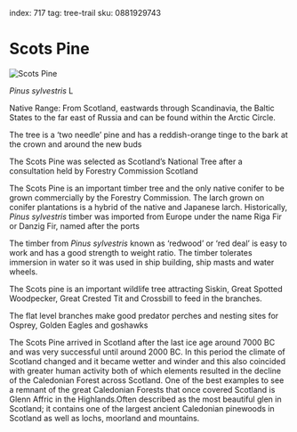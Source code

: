 index: 717
tag: tree-trail
sku: 0881929743

# Scots Pine

![Scots Pine](scots-pine.jpg)

<p class="species-info"><em>Pinus sylvestris</em> L</p>

Native Range: From Scotland, eastwards through Scandinavia, the Baltic States to the far east of Russia and can be
found within the Arctic Circle.

The tree is a ‘two needle’ pine and has a reddish-orange tinge to the bark at the crown and around the new buds

The Scots Pine was selected as Scotland’s National Tree after a consultation held by Forestry Commission Scotland

The Scots Pine is an important timber tree and the only native conifer to be grown commercially by the Forestry
  Commission. The larch grown on conifer plantations is a hybrid of the native and Japanese larch. Historically,
  _Pinus sylvestris_ timber was imported from Europe under the name Riga Fir or Danzig Fir, named after the ports

The timber from _Pinus sylvestris_ known as ‘redwood’ or ‘red deal’ is easy to work and has a good strength to
  weight ratio. The timber tolerates immersion in water so it was used in ship building, ship masts and water wheels.

The Scots pine is an important wildlife tree attracting Siskin, Great Spotted Woodpecker, Great Crested Tit and
  Crossbill to feed in the branches.

The flat level branches make good predator perches and nesting sites for Osprey, Golden Eagles and goshawks

The Scots Pine arrived in Scotland after the last ice age around 7000 BC and was very successful until around 2000 BC.
In this period the climate of Scotland changed and it became wetter and winder and this also coincided with greater
human activity both of which elements resulted in the decline of the Caledonian Forest across Scotland. One of the
best examples to see a remnant of the great Caledonian Forests that once covered Scotland is Glenn Affric in the
Highlands.Often described as the most beautiful glen in Scotland; it contains one of the largest ancient Caledonian
pinewoods in Scotland as well as lochs, moorland and mountains.